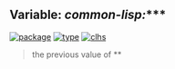## Variable: ***common-lisp:******
[![package](https://img.shields.io/badge/Package-COMMON--LISP-5f9ea0.svg?style=social&colorA=999999)](../) [![type](https://img.shields.io/badge/Type-Variable-5f9ea0.svg?style=social&colorA=999999)](../#variable) [![clhs](https://img.shields.io/badge/CLHS-***-5f9ea0.svg?style=social&colorA=999999)](http://www.lispworks.com/documentation/HyperSpec/Body/v__stst_.htm) 

> the previous value of **

